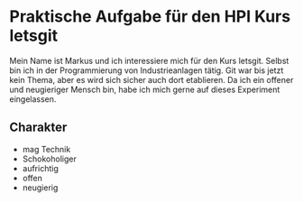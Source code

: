 # Praktische Aufgabe für den HPI Kurs letsgit
Mein Name ist Markus und ich interessiere mich für den Kurs letsgit.
Selbst bin ich in der Programmierung von Industrieanlagen tätig. Git war bis jetzt kein Thema, aber es wird sich sicher auch dort etablieren.
Da ich ein offener und neugieriger Mensch bin, habe ich mich gerne auf dieses Experiment eingelassen.
## Charakter
* mag Technik
* Schokoholiger
* aufrichtig
* offen
* neugierig
